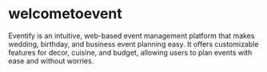 # welcometoevent
Eventify is an intuitive, web-based event management platform that makes wedding, birthday, and business event planning easy. It offers customizable features for decor, cuisine, and budget, allowing users to plan events with ease and without worries.
